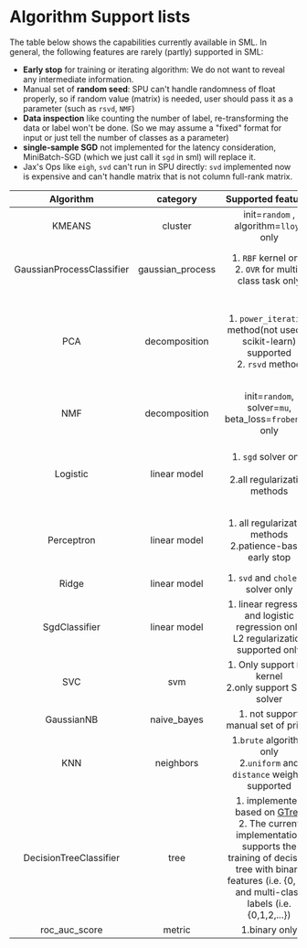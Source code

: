 # Algorithm Support lists

The table below shows the capabilities currently available in SML.
In general, the following features are rarely (partly) supported in SML:

- **Early stop** for training or iterating algorithm: We do not want to reveal any intermediate information.
- Manual set of **random seed**: SPU can't handle randomness of float properly, so if random value (matrix) is needed,
  user should pass it as a parameter (such as `rsvd`, `NMF`)
- **Data inspection** like counting the number of label, re-transforming the data or label won't be done.
  (So we may assume a "fixed" format for input or just tell the number of classes as a parameter)
- **single-sample SGD** not implemented for the latency consideration, MiniBatch-SGD (which we just call it `sgd` in
  sml) will replace it.
- Jax's Ops like `eigh`, `svd` can't run in SPU directly: `svd` implemented now is expensive and can't handle matrix
  that is not column full-rank matrix.

|         Algorithm         |     category     |                                                                                                   Supported features                                                                                                    | Notes                                                                                                                                                                           |
|:-------------------------:|:----------------:|:-----------------------------------------------------------------------------------------------------------------------------------------------------------------------------------------------------------------------:|---------------------------------------------------------------------------------------------------------------------------------------------------------------------------------|
|          KMEANS           |     cluster      |                                                                                         init=`random` , algorithm=`lloyd`  only                                                                                         | 1. only run algo once for efficiency                                                                                                                                            |
| GaussianProcessClassifier | gaussian_process |                                                                               1. `RBF` kernel only<br/>2. `OVR` for multi-class task only                                                                               | 1. Current implementations will **NOT** optimize the parameters of kernel during training.                                                                                      |
|            PCA            |  decomposition   |                                                                  1. `power_iteration` method(not used in scikit-learn) supported<br/> 2. `rsvd` method                                                                  | 1. if method=`power_iteration`, then cov matrix will be computed first<br/>2.`rsvd` is very unstable under fixedpoint setting even in `FM128`, so only small data is supported. |
|            NMF            |  decomposition   |                                                                                init=`random`,  solver=`mu`,   beta_loss=`frobenius` only                                                                                |                                                                                                                                                                                 |
|         Logistic          |   linear model   |                                                                               1. `sgd` solver only<br/><br/>2.all regularization methods                                                                                | 1. `sigmoid` will be evaluated approximately<br/>2. Only `OVR` is supported for multi-class task.<br/>3.Only support equal class weights                                |
|        Perceptron         |   linear model   |                                                                              1. all regularization methods<br/>2.patience-based early stop                                                                              | 1. this early stop will not cut down the training time, it just forces the update of parameters stop                                                                            |
|           Ridge           |   linear model   |                                                                                           1. `svd` and `cholesky` solver only                                                                                           |                                                                                                                                                                                 |
|       SgdClassifier       |   linear model   |                                                                 1. linear regression and logistic regression only<br/>L2  regularization supported only                                                                 | 1. `sigmoid` will be evaluated approximately                                                                                                                                    |
|            SVC            |       svm        |                                                                               1. Only support `RBF` kernel<br/>2.only support SMO solver                                                                                |                                                                                                                                                                                 |
|        GaussianNB         |   naive_bayes    |                                                                                           1. not support manual set of priors                                                                                           |                                                                                                                                                                                 |
|            KNN            |    neighbors     |                                                                        1.`brute` algorithm only<br/>2.`uniform` and `distance` weights supported                                                                        | 1. KD-tree or Ball-tree can't improve the efficiency in MPC setting                                                                                                             |
|  DecisionTreeClassifier   |       tree       | 1. implemented based on [GTree](https://arxiv.org/abs/2305.00645)<br/>2. The current implementation supports the training of decision tree with binary features (i.e. {0, 1}) and multi-class labels (i.e. {0,1,2,...}) | 1. For training, the memory and time complexity is around `O(n_samples * n_labels * n_features * 2 ** max_depth)`                                                                |
|       roc_auc_score       |      metric      |                                                                                                      1.binary only                                                                                                      |                                                                                                                                                                                 |
